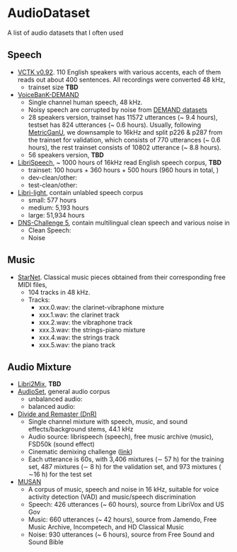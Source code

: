 # AudioDataset

A list of audio datasets that I often used

## Speech
* [VCTK v0.92](https://datashare.ed.ac.uk/handle/10283/3443). 110 English speakers with various accents, each of them reads out about 400 sentences. All recordings were converted 48 kHz,
  - trainset size **TBD**
* [VoiceBanK-DEMAND](https://datashare.ed.ac.uk/handle/10283/2791)
  - Single channel human speech, 48 kHz.
  - Noisy speech are corrupted by noise from [DEMAND datasets](https://zenodo.org/records/1227121)
  - 28 speakers version, trainset has 11572 utterances (~ 9.4 hours), testset has 824 utterances (~ 0.6 hours). Usually, following [MetricGanU](https://arxiv.org/abs/2110.05866), we downsample to 16kHz and split p226 & p287 from the trainset for validation, which consists of 770 utterances (~ 0.6 hours), the rest trainset consists of 10802 utterance (~ 8.8 hours).
  - 56 speakers version, **TBD**
* [LibriSpeech](https://www.openslr.org/12), ~ 1000 hours of 16kHz read English speech corpus, **TBD**
  - trainset: 100 hours + 360 hours + 500 hours (960 hours in total, )
  - dev-clean/other:
  - test-clean/other:
* [Libri-light](https://github.com/facebookresearch/libri-light/blob/main/data_preparation/README.md), contain unlabled speech corpus
  - small: 577 hours
  - medium: 5,193 hours
  - large: 51,934 hours
* [DNS-Challenge 5](https://github.com/microsoft/DNS-Challenge), contain multilingual clean speech and various noise in 
  - Clean Speech: 
  - Noise


  
## Music
* [StarNet](https://zenodo.org/records/6917099). Classical music pieces obtained from their corresponding free MIDI files,
  - 104 tracks in 48 kHz.
  - Tracks:
    - xxx.0.wav: the clarinet-vibraphone mixture
    - xxx.1.wav: the clarinet track
    - xxx.2.wav: the vibraphone track
    - xxx.3.wav: the strings-piano mixture
    - xxx.4.wav: the strings track
    - xxx.5.wav: the piano track 


## Audio Mixture
* [Libri2Mix](https://github.com/JorisCos/LibriMix), **TBD**
* [AudioSet](https://research.google.com/audioset/index.html), general audio corpus
  - unbalanced audio:
  - balanced audio: 
* [Divide and Remaster (DnR)](https://zenodo.org/records/6949108)
  - Single channel mixture with speech, music, and sound effects/background stems, 44.1 kHz
  - Audio source: librispeech (speech), free music archive (music), FSD50k (sound effect)
  - Cinematic demixing challenge ([link](https://www.aicrowd.com/challenges/sound-demixing-challenge-2023/problems/cinematic-sound-demixing-track-cdx-23))
  - Each utterance is 60s, with 3,406 mixtures (∼ 57 h) for the training set, 487 mixtures (∼ 8 h) for the validation set, and 973 mixtures ( ∼16 h) for the test set
* [MUSAN](https://www.openslr.org/17/)
  - A corpus of music, speech and noise in 16 kHz, suitable for voice activity detection (VAD) and music/speech discrimination
  - Speech: 426 utterances (~ 60 hours), source from LibriVox and US Gov
  - Music: 660 utterances (~ 42 hours), source from Jamendo, Free Music Archive, Incompetech, and HD Classical Music
  - Noise: 930 utterances (~ 6 hours), source from Free Sound and Sound Bible
